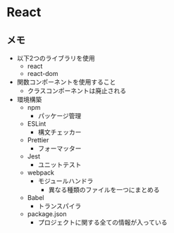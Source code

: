 # React

## メモ

- 以下2つのライブラリを使用
  - react
  - react-dom
- 関数コンポーネントを使用すること
  - クラスコンポーネントは廃止される
- 環境構築
  - npm
    - パッケージ管理
  - ESLint
    - 構文チェッカー
  - Prettier
    - フォーマッター
  - Jest
    - ユニットテスト
  - webpack
    - モジュールハンドラ
      - 異なる種類のファイルを一つにまとめる
  - Babel
    - トランスパイラ
  - package.json
    - プロジェクトに関する全ての情報が入っている
